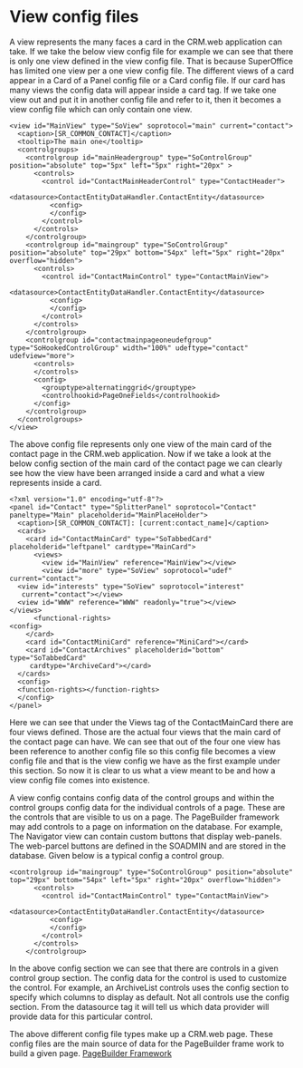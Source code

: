 <properties date="2016-06-24"
SortOrder="16"
/>

View config files
=================

A view represents the many faces a card in the CRM.web application can take. If we take the below view config file for example we can see that there is only one view defined in the view config file. That is because SuperOffice has limited one view per a one view config file. The different views of a card appear in a Card of a Panel config file or a Card config file. If our card has many views the config data will appear inside a card tag. If we take one view out and put it in another config file and refer to it, then it becomes a view config file which can only contain one view.

```
<view id="MainView" type="SoView" soprotocol="main" current="contact">
  <caption>[SR_COMMON_CONTACT]</caption>
  <tooltip>The main one</tooltip>
  <controlgroups>
    <controlgroup id="mainHeadergroup" type="SoControlGroup" position="absolute" top="5px" left="5px" right="20px" >
      <controls>
        <control id="ContactMainHeaderControl" type="ContactHeader">
          <datasource>ContactEntityDataHandler.ContactEntity</datasource>
          <config>
          </config>
        </control>
      </controls>
    </controlgroup>
    <controlgroup id="maingroup" type="SoControlGroup" position="absolute" top="29px" bottom="54px" left="5px" right="20px" overflow="hidden">
      <controls>
        <control id="ContactMainControl" type="ContactMainView">
          <datasource>ContactEntityDataHandler.ContactEntity</datasource>
          <config>
          </config>
        </control>
      </controls>
    </controlgroup>
    <controlgroup id="contactmainpageoneudefgroup" type="SoHookedControlGroup" width="100%" udeftype="contact" udefview="more">
      <controls>
      </controls>
      <config>
        <grouptype>alternatinggrid</grouptype>
        <controlhookid>PageOneFields</controlhookid>
      </config>
    </controlgroup>
  </controlgroups>
</view>
```

 

The above config file represents only one view of the main card of the contact page in the CRM.web application. Now if we take a look at the below config section of the main card of the contact page we can clearly see how the view have been arranged inside a card and what a view represents inside a card.

 

```
<?xml version="1.0" encoding="utf-8"?>
<panel id="Contact" type="SplitterPanel" soprotocol="Contact" paneltype="Main" placeholderid="MainPlaceHolder">
  <caption>[SR_COMMON_CONTACT]: [current:contact_name]</caption>
  <cards>
    <card id="ContactMainCard" type="SoTabbedCard"
placeholderid="leftpanel" cardtype="MainCard">
      <views>
        <view id="MainView" reference="MainView"></view>
        <view id="more" type="SoView" soprotocol="udef" current="contact">
  <view id="interests" type="SoView" soprotocol="interest"
   current="contact"></view>
  <view id="WWW" reference="WWW" readonly="true"></view>
</views>
      <functional-rights>
<config>
    </card>
    <card id="ContactMiniCard" reference="MiniCard"></card>
    <card id="ContactArchives" placeholderid="bottom" type="SoTabbedCard"
     cardtype="ArchiveCard"></card>
  </cards>
  <config>
  <function-rights></function-rights>
  </config>
</panel>
```

 

Here we can see that under the Views tag of the ContactMainCard there are four views defined. Those are the actual four views that the main card of the contact page can have. We can see that out of the four one view has been reference to another config file so this config file becomes a view config file and that is the view config we have as the first example under this section. So now it is clear to us what a view meant to be and how a view config file comes into existence.

A view config contains config data of the control groups and within the control groups config data for the individual controls of a page. These are the controls that are visible to us on a page. The PageBuilder framework may add controls to a page on information on the database. For example, The Navigator view can contain custom buttons that display web-panels. The web-parcel buttons are defined in the SOADMIN and are stored in the database. Given below is a typical config a control group.

```
<controlgroup id="maingroup" type="SoControlGroup" position="absolute" top="29px" bottom="54px" left="5px" right="20px" overflow="hidden">
      <controls>
        <control id="ContactMainControl" type="ContactMainView">
          <datasource>ContactEntityDataHandler.ContactEntity</datasource>
          <config>
          </config>
        </control>
      </controls>
    </controlgroup>
```

 

In the above config section we can see that there are controls in a given control group section. The config data for the control is used to customize the control. For example, an ArchiveList controls uses the config section to specify which columns to display as default. Not all controls use the config section. From the datasource tag it will tell us which data provider will provide data for this particular control.

The above different config file types make up a CRM.web page. These config files are the main source of data for the PageBuilder frame work to build a given page. [PageBuilder Framework](Page%20config%20files.md)

 

